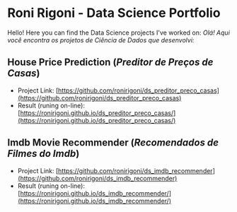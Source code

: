 # Roni Rigoni - Data Science Portfolio

Hello! Here you can find the Data Science projects I've worked on:
*Olá! Aqui você encontra os projetos de Ciência de Dados que desenvolvi:*

## House Price Prediction (*Preditor de Preços de Casas*)

- Project Link: [https://github.com/ronirigoni/ds_preditor_preco_casas](https://github.com/ronirigoni/ds_preditor_preco_casas)
- Result (runing on-line): [https://ronirigoni.github.io/ds_preditor_preco_casas/](https://ronirigoni.github.io/ds_preditor_preco_casas/)

## Imdb Movie Recommender (*Recomendados de Filmes do Imdb*)

- Project Link: [https://github.com/ronirigoni/ds_imdb_recommender](https://github.com/ronirigoni/ds_imdb_recommender)
- Result (runing on-line): [https://ronirigoni.github.io/ds_imdb_recommender/](https://ronirigoni.github.io/ds_imdb_recommender/)
